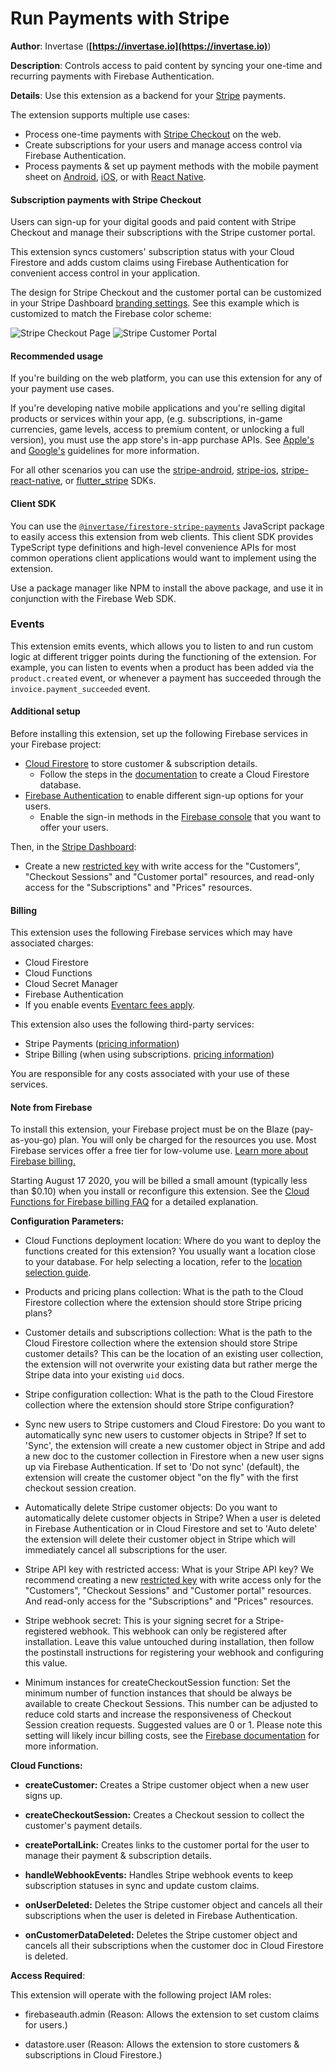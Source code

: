 # Run Payments with Stripe

**Author**: Invertase (**[https://invertase.io](https://invertase.io)**)

**Description**: Controls access to paid content by syncing your one-time and recurring payments with Firebase Authentication.

**Details**: Use this extension as a backend for your [Stripe](https://www.stripe.com/) payments.

The extension supports multiple use cases:

- Process one-time payments with [Stripe Checkout](https://stripe.com/docs/payments/checkout) on the web.
- Create subscriptions for your users and manage access control via Firebase Authentication.
- Process payments & set up payment methods with the mobile payment sheet on [Android](https://stripe.com/docs/payments/accept-a-payment?platform=android&ui=payment-sheet), [iOS](https://stripe.com/docs/payments/accept-a-payment?platform=ios&ui=payment-sheet), or with [React Native](https://stripe.com/docs/payments/accept-a-payment?platform=react-native&ui=payment-sheet).

#### Subscription payments with Stripe Checkout

Users can sign-up for your digital goods and paid content with Stripe Checkout and manage their subscriptions with the Stripe customer portal.

This extension syncs customers' subscription status with your Cloud Firestore and adds custom claims using Firebase Authentication for convenient access control in your application.

The design for Stripe Checkout and the customer portal can be customized in your Stripe Dashboard [branding settings](https://dashboard.stripe.com/settings/branding). See this example which is customized to match the Firebase color scheme:

![Stripe Checkout Page](https://storage.googleapis.com/stripe-subscriptions-firebase-screenshots/firebase-stripe-subs-checkout.png)
![Stripe Customer Portal](https://storage.googleapis.com/stripe-subscriptions-firebase-screenshots/firebase-stripe-subs-customer-portal.png)

#### Recommended usage

If you're building on the web platform, you can use this extension for any of your payment use cases.

If you're developing native mobile applications and you're selling digital products or services within your app, (e.g. subscriptions, in-game currencies, game levels, access to premium content, or unlocking a full version), you must use the app store's in-app purchase APIs. See [Apple's](https://developer.apple.com/app-store/review/guidelines/#payments) and [Google's](https://support.google.com/googleplay/android-developer/answer/9858738?hl=en&ref_topic=9857752) guidelines for more information.

For all other scenarios you can use the [stripe-android](https://github.com/stripe/stripe-android), [stripe-ios](https://github.com/stripe/stripe-ios), [stripe-react-native](https://github.com/stripe/stripe-react-native), or [flutter_stripe](https://github.com/flutter-stripe/flutter_stripe) SDKs.

#### Client SDK

You can use the [`@invertase/firestore-stripe-payments`](https://github.com/invertase/stripe-firebase-extensions/blob/next/firestore-stripe-web-sdk/README.md)
JavaScript package to easily access this extension from web clients. This client SDK provides
TypeScript type definitions and high-level convenience APIs for most common operations client
applications would want to implement using the extension.

Use a package manager like NPM to install the above package, and use it in conjunction with
the Firebase Web SDK.

### Events

This extension emits events, which allows you to listen to and run custom logic at different trigger points during the functioning of the extension. For example, you can listen to events when a product has been added via the `product.created` event, or whenever a payment has succeeded through the `invoice.payment_succeeded` event.

#### Additional setup

Before installing this extension, set up the following Firebase services in your Firebase project:

- [Cloud Firestore](https://firebase.google.com/docs/firestore) to store customer & subscription details.
  - Follow the steps in the [documentation](https://firebase.google.com/docs/firestore/quickstart#create) to create a Cloud Firestore database.
- [Firebase Authentication](https://firebase.google.com/docs/auth) to enable different sign-up options for your users.
  - Enable the sign-in methods in the [Firebase console](https://console.firebase.google.com/project/_/authentication/providers) that you want to offer your users.

Then, in the [Stripe Dashboard](https://dashboard.stripe.com):

- Create a new [restricted key](https://stripe.com/docs/keys#limit-access) with write access for the "Customers", "Checkout Sessions" and "Customer portal" resources, and read-only access for the "Subscriptions" and "Prices" resources.

#### Billing

This extension uses the following Firebase services which may have associated charges:

- Cloud Firestore
- Cloud Functions
- Cloud Secret Manager
- Firebase Authentication
- If you enable events [Eventarc fees apply](https://cloud.google.com/eventarc/pricing).

This extension also uses the following third-party services:

- Stripe Payments ([pricing information](https://stripe.com/pricing))
- Stripe Billing (when using subscriptions. [pricing information](https://stripe.com/pricing#billing-pricing))

You are responsible for any costs associated with your use of these services.

#### Note from Firebase

To install this extension, your Firebase project must be on the Blaze (pay-as-you-go) plan. You will only be charged for the resources you use. Most Firebase services offer a free tier for low-volume use. [Learn more about Firebase billing.](https://firebase.google.com/pricing)

Starting August 17 2020, you will be billed a small amount (typically less than $0.10) when you install or reconfigure this extension. See the [Cloud Functions for Firebase billing FAQ](https://firebase.google.com/support/faq#expandable-15) for a detailed explanation.

**Configuration Parameters:**

- Cloud Functions deployment location: Where do you want to deploy the functions created for this extension? You usually want a location close to your database. For help selecting a location, refer to the [location selection guide](https://firebase.google.com/docs/functions/locations).

- Products and pricing plans collection: What is the path to the Cloud Firestore collection where the extension should store Stripe pricing plans?

- Customer details and subscriptions collection: What is the path to the Cloud Firestore collection where the extension should store Stripe customer details? This can be the location of an existing user collection, the extension will not overwrite your existing data but rather merge the Stripe data into your existing `uid` docs.

- Stripe configuration collection: What is the path to the Cloud Firestore collection where the extension should store Stripe configuration?

- Sync new users to Stripe customers and Cloud Firestore: Do you want to automatically sync new users to customer objects in Stripe? If set to 'Sync', the extension will create a new customer object in Stripe and add a new doc to the customer collection in Firestore when a new user signs up via Firebase Authentication. If set to 'Do not sync' (default), the extension will create the customer object "on the fly" with the first checkout session creation.

- Automatically delete Stripe customer objects: Do you want to automatically delete customer objects in Stripe? When a user is deleted in Firebase Authentication or in Cloud Firestore and set to 'Auto delete' the extension will delete their customer object in Stripe which will immediately cancel all subscriptions for the user.

- Stripe API key with restricted access: What is your Stripe API key? We recommend creating a new [restricted key](https://stripe.com/docs/keys#limit-access) with write access only for the "Customers", "Checkout Sessions" and "Customer portal" resources. And read-only access for the "Subscriptions" and "Prices" resources.

- Stripe webhook secret: This is your signing secret for a Stripe-registered webhook. This webhook can only be registered after installation. Leave this value untouched during installation, then follow the postinstall instructions for registering your webhook and configuring this value.

- Minimum instances for createCheckoutSession function: Set the minimum number of function instances that should be always be available to create Checkout Sessions. This number can be adjusted to reduce cold starts and increase the responsiveness of Checkout Session creation requests. Suggested values are 0 or 1. Please note this setting will likely incur billing costs, see the [Firebase documentation](https://firebase.google.com/docs/functions/manage-functions#reduce_the_number_of_cold_starts) for more information.

**Cloud Functions:**

- **createCustomer:** Creates a Stripe customer object when a new user signs up.

- **createCheckoutSession:** Creates a Checkout session to collect the customer's payment details.

- **createPortalLink:** Creates links to the customer portal for the user to manage their payment & subscription details.

- **handleWebhookEvents:** Handles Stripe webhook events to keep subscription statuses in sync and update custom claims.

- **onUserDeleted:** Deletes the Stripe customer object and cancels all their subscriptions when the user is deleted in Firebase Authentication.

- **onCustomerDataDeleted:** Deletes the Stripe customer object and cancels all their subscriptions when the customer doc in Cloud Firestore is deleted.

**Access Required**:

This extension will operate with the following project IAM roles:

- firebaseauth.admin (Reason: Allows the extension to set custom claims for users.)

- datastore.user (Reason: Allows the extension to store customers & subscriptions in Cloud Firestore.)

